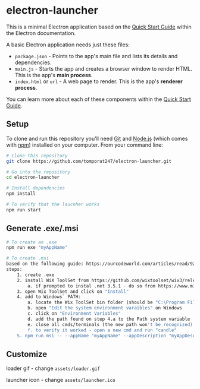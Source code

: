 # electron-launcher

This is a minimal Electron application based on the [Quick Start Guide](https://electronjs.org/docs/tutorial/quick-start) within the Electron documentation.

A basic Electron application needs just these files:

- `package.json` - Points to the app's main file and lists its details and dependencies.
- `main.js` - Starts the app and creates a browser window to render HTML. This is the app's **main process**.
- `index.html` or `url` - A web page to render. This is the app's **renderer process**.

You can learn more about each of these components within the [Quick Start Guide](https://electronjs.org/docs/tutorial/quick-start).

## Setup

To clone and run this repository you'll need [Git](https://git-scm.com) and [Node.js](https://nodejs.org/en/download/) (which comes with [npm](http://npmjs.com)) installed on your computer. From your command line:

```bash
# Clone this repository
git clone https://github.com/tomporat247/electron-launcher.git

# Go into the repository
cd electron-launcher

# Install dependencies
npm install

# To verify that the laucnher works
npm run start
```

## Generate .exe/.msi

```bash
# To create an .exe
npm run exe "myAppName"

# To create .msi
based on the following guide: https://ourcodeworld.com/articles/read/927/how-to-create-a-msi-installer-in-windows-for-an-electron-framework-application
steps:
    1. create .exe
    2. install WiX ToolSet from https://github.com/wixtoolset/wix3/releases (.exe file)
        a. if prompted to instal .net 3.5.1 - do so from https://www.microsoft.com/en-us/download/details.aspx?id=22
    3. open Wix ToolSet and click on "Install"
    4. add to Windows` PATH:
        a. locate the Wix ToolSet bin folder (should be "C:\Program Files (x86)\WiX Toolset v3.11\bin")
        b. open "Edit the system environment varaibles" on Windows
        c. click on "Environment Variables"
        d. add the path found on step 4.a to the Path system variable
        e. close all cmds/terminals (the new path won't be recognized)
        f. to verify it worked - open a new cmd and run "candle"
    5. npm run msi -- --appName "myAppName" --appDescription "myAppDescription" --appManufacturer "myTeam" --appVersion "appVersion"
```

## Customize
loader gif - change `assets/loader.gif`

launcher icon - change `assets/launcher.ico`
